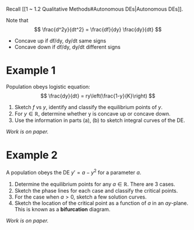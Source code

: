 Recall [[1 ~ 1.2 Qualitative Methods#Autonomous DEs|Autonomous DEs]].

Note that
$$
\frac{d^2y}{dt^2} = \frac{df}{dy} \frac{dy}{dt}
$$
* Concave up if df/dy, dy/dt same signs
* Concave down if df/dy, dy/dt different signs

# Example 1
Population obeys logistic equation:
$$
\frac{dy}{dt} = ry\left(\frac{1-y}{K}\right)
$$

1. Sketch $f$ vs $y$, identify and classify the equilibrium points of $y$.
2. For $y \in \mathbb{R}$, determine whether y is concave up or concave down.
3. Use the information in parts (a), (b) to sketch integral curves of the DE.

*Work is on paper.*

# Example 2
A population obeys the DE $y' = a - y^2$ for a parameter $a$.
1. Determine the equilibrium points for any $a \in \mathbb{R}$. There are 3 cases.
2. Sketch the phase lines for each case and classify the critical points.
3. For the case when $a > 0$, sketch a few solution curves.
4. Sketch the location of the critical point as a function of $a$ in an $ay$-plane. This is known as a **bifurcation** diagram.

*Work is on paper.*